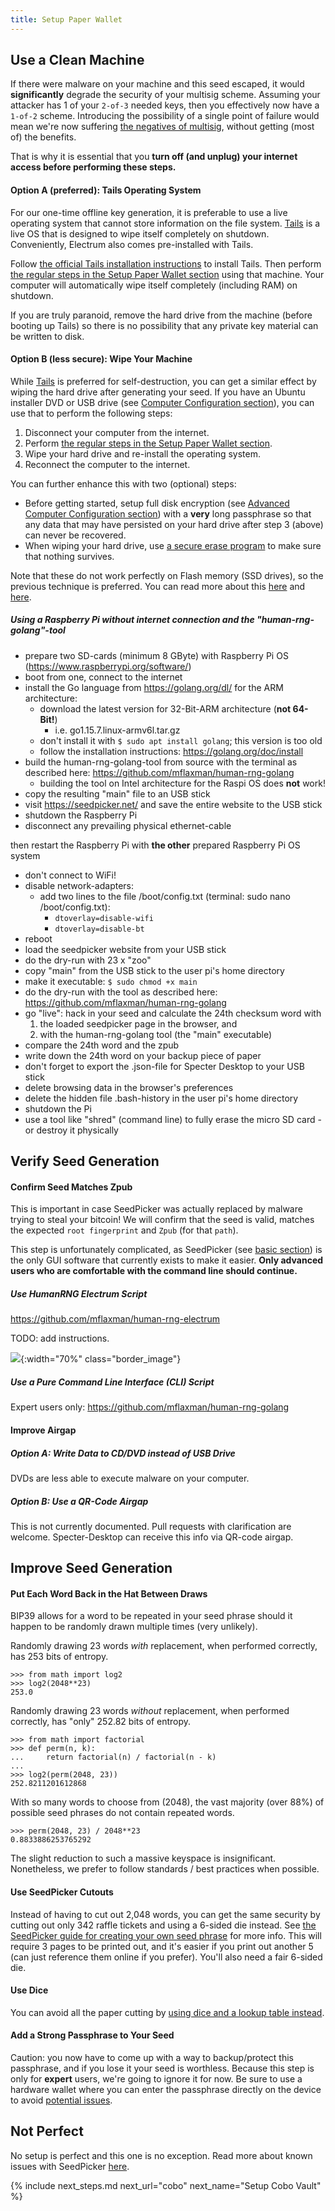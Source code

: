 ```yaml
---
title: Setup Paper Wallet
---
```


## Use a Clean Machine
If there were malware on your machine and this seed escaped, it would **significantly** degrade the security of your multisig scheme.
Assuming your attacker has 1 of your `2-of-3` needed keys, then you effectively now have a `1-of-2` scheme.
Introducing the possibility of a single point of failure would mean we're now suffering [the negatives of multisig](/known-issues/multisig), without getting (most of) the benefits.

That is why it is essential that you
**turn off (and unplug) your internet access before performing these steps.**

#### Option A (preferred): Tails Operating System
For our one-time offline key generation, it is preferable to use a live operating system that cannot store information on the file system.
[Tails](https://tails.boum.org/) is a live OS that is designed to wipe itself completely on shutdown.
Conveniently, Electrum also comes pre-installed with Tails.

Follow [the official Tails installation instructions](https://tails.boum.org/install/index.en.html) to install Tails.
Then perform [the regular steps in the Setup Paper Wallet section](./paper) using that machine.
Your computer will automatically wipe itself completely (including RAM) on shutdown.

If you are truly paranoid, remove the hard drive from the machine (before booting up Tails) so there is no possibility that any private key material can be written to disk.

#### Option B (less secure): Wipe Your Machine
While [Tails](https://tails.boum.org/) is preferred for self-destruction, you can get a similar effect by wiping the hard drive after generating your seed.
If you have an Ubuntu installer DVD or USB drive (see [Computer Configuration section](../setup-computer/computer)), you can use that to perform the following steps:

1. Disconnect your computer from the internet.
1. Perform [the regular steps in the Setup Paper Wallet section](./paper).
1. Wipe your hard drive and re-install the operating system.
1. Reconnect the computer to the internet.

You can further enhance this with two (optional) steps:

* Before getting started, setup full disk encryption (see [Advanced Computer Configuration section](../setup-computer/computer-advanced)) with a **very** long passphrase so that any data that may have persisted on your hard drive after step 3 (above) can never be recovered.
* When wiping your hard drive, use [a secure erase program](https://askubuntu.com/questions/17640/how-can-i-securely-erase-a-hard-drive) to make sure that nothing survives.

Note that these do not work perfectly on Flash memory (SSD drives), so the previous technique is preferred.
You can read more about this [here](https://wiki.archlinux.org/index.php/Securely_wipe_disk) and [here](https://www.howtogeek.com/234683/why-you-cant-securely-delete-a-file-and-what-to-do-instead/).

##### Using a Raspberry Pi without internet connection and the "human-rng-golang"-tool
- prepare two SD-cards (minimum 8 GByte) with Raspberry Pi OS (https://www.raspberrypi.org/software/)
- boot from one, connect to the internet
- install the Go language from https://golang.org/dl/ for the ARM architecture:
    - download the latest version for 32-Bit-ARM architecture (**not 64-Bit!**)
        - i.e. go1.15.7.linux-armv6l.tar.gz
    - don't install it with `$ sudo apt install golang`; this version is too old
    - follow the installation instructions: https://golang.org/doc/install
- build the human-rng-golang-tool from source with the terminal as described here: https://github.com/mflaxman/human-rng-golang
    - building the tool on Intel architecture for the Raspi OS does **not** work!
- copy the resulting "main" file to an USB stick
- visit https://seedpicker.net/ and save the entire website to the USB stick
- shutdown the Raspberry Pi
- disconnect any prevailing physical ethernet-cable 

then restart the Raspberry Pi with **the other** prepared Raspberry Pi OS system
- don't connect to WiFi!
- disable network-adapters:
    - add two lines to the file /boot/config.txt (terminal: sudo nano /boot/config.txt):
        - `dtoverlay=disable-wifi`
        - `dtoverlay=disable-bt`
- reboot
- load the seedpicker website from your USB stick
- do the dry-run with 23 x "zoo"
- copy "main" from the USB stick to the user pi's home directory
- make it executable: `$ sudo chmod +x main`
- do the dry-run with the tool as described here: https://github.com/mflaxman/human-rng-golang
- go "live": hack in your seed and calculate the 24th checksum word with 
    1. the loaded seedpicker page in the browser, and
    1. with the human-rng-golang tool (the "main" executable)
- compare the 24th word and the zpub
- write down the 24th word on your backup piece of paper
- don't forget to export the .json-file for Specter Desktop to your USB stick
- delete browsing data in the browser's preferences
- delete the hidden file .bash-history in the user pi's home directory
- shutdown the Pi
- use a tool like "shred" (command line) to fully erase the micro SD card - or destroy it physically 


## Verify Seed Generation

#### Confirm Seed Matches Zpub
This is important in case SeedPicker was actually replaced by malware trying to steal your bitcoin!
We will confirm that the seed is valid, matches the expected `root fingerprint` and `Zpub` (for that `path`).

This step is unfortunately complicated, as SeedPicker (see [basic section](./paper)) is the only GUI software that currently exists to make it easier.
**Only advanced users who are comfortable with the command line should continue.**

##### Use HumanRNG Electrum Script
<https://github.com/mflaxman/human-rng-electrum>

TODO: add instructions.

![](/assets/img/setup-paper-calculate-seed.png){:width="70%" class="border_image"}

##### Use a Pure Command Line Interface (CLI) Script
Expert users only: <https://github.com/mflaxman/human-rng-golang>

#### Improve Airgap

##### Option A: Write Data to CD/DVD instead of USB Drive
DVDs are less able to execute malware on your computer.

##### Option B: Use a QR-Code Airgap
This is not currently documented.
Pull requests with clarification are welcome.
Specter-Desktop can receive this info via QR-code airgap.

## Improve Seed Generation

#### Put Each Word Back in the Hat Between Draws
BIP39 allows for a word to be repeated in your seed phrase should it happen to be randomly drawn multiple times (very unlikely).

Randomly drawing 23 words *with* replacement, when performed correctly, has 253 bits of entropy.

    >>> from math import log2
    >>> log2(2048**23)
    253.0

Randomly drawing 23 words *without* replacement, when performed correctly, has "only" 252.82 bits of entropy.

    >>> from math import factorial
    >>> def perm(n, k):
    ...     return factorial(n) / factorial(n - k)
    ...
    >>> log2(perm(2048, 23))
    252.8211201612868

With so many words to choose from (2048), the vast majority (over 88%) of possible seed phrases do not contain repeated words.

    >>> perm(2048, 23) / 2048**23
    0.8833886253765292

The slight reduction to such a massive keyspace is insignificant. Nonetheless, we prefer to follow standards / best practices when possible.

#### Use SeedPicker Cutouts
Instead of having to cut out 2,048 words, you can get the same security by cutting out only 342 raffle tickets and using a 6-sided die instead.
See [the SeedPicker guide for creating your own seed phrase](https://github.com/merland/seedpicker/blob/master/guide/GUIDE.md) for more info.
This will require 3 pages to be printed out, and it's easier if you print out another 5 (can just reference them online if you prefer).
You'll also need a fair 6-sided die.

#### Use Dice
You can avoid all the paper cutting by [using dice and a lookup table instead](https://en.bitcoin.se/articles/create-your-own-wallet-seed-using-regular-dice).

#### Add a Strong Passphrase to Your Seed
Caution: you now have to come up with a way to backup/protect this passphrase, and if you lose it your seed is worthless.
Because this step is only for **expert** users, we're going to ignore it for now.
Be sure to use a hardware wallet where you can enter the passphrase directly on the device to avoid [potential issues](https://benma.github.io/2020/09/02/trezor-keepkey-passphrase.html).

## Not Perfect
No setup is perfect and this one is no exception.
Read more about known issues with SeedPicker [here](/known-issues/software/seedpicker).


{% include next_steps.md next_url="cobo" next_name="Setup Cobo Vault" %}
